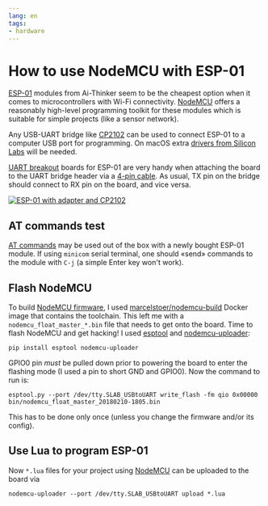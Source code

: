 ```yaml
---
lang: en
tags:
- hardware
---
```


# How to use NodeMCU with ESP-01

[ESP-01][] modules from Ai-Thinker seem to be the cheapest option when
it comes to microcontrollers with Wi-Fi connectivity. [NodeMCU][fw]
offers a reasonably high-level programming toolkit for these modules
which is suitable for simple projects (like a sensor network).

Any USB-UART bridge like [CP2102][] can be used to connect ESP-01 to a
computer USB port for programming. On macOS extra [drivers from
Silicon Labs][cp2102-macos-drivers] will be needed.

[UART breakout][uart-breakout] boards for ESP-01 are very handy when
attaching the board to the UART bridge header via a [4-pin
cable][4pin]. As usual, TX pin on the bridge should connect to RX pin
on the board, and vice versa.

<a
href="https://www.flickr.com/photos/nothingpersonal/43982506661/in/datetaken/"
title="ESP-01 with adapter and CP2102"><img
src="https://farm2.staticflickr.com/1820/43982506661_08bac51910.jpg"
alt="ESP-01 with adapter and CP2102"></a>

## AT commands test

[AT commands][esp8266-at] may be used out of the box with a newly
bought ESP-01 module. If using `minicom` serial terminal, one should
«send» commands to the module with `C-j` (a simple Enter key won't
work).

## Flash NodeMCU

To build [NodeMCU firmware][fw], I used [marcelstoer/nodemcu-build][]
Docker image that contains the toolchain. This left me with a
`nodemcu_float_master_*.bin` file that needs to get onto the board.
Time to flash NodeMCU and get hacking! I used [esptool][] and
[nodemcu-uploader][]:

    pip install esptool nodemcu-uploader

GPIO0 pin *must* be pulled down prior to powering the board to enter
the flashing mode (I used a pin to short GND and GPIO0). Now the
command to run is:

    esptool.py --port /dev/tty.SLAB_USBtoUART write_flash -fm qio 0x00000 bin/nodemcu_float_master_20180210-1805.bin

This has to be done only once (unless you change the firmware and/or
its config).

## Use Lua to program ESP-01

Now `*.lua` files for your project using [NodeMCU][] can be uploaded
to the board via

    nodemcu-uploader --port /dev/tty.SLAB_USBtoUART upload *.lua

[4pin]: https://www.aliexpress.com/item/1PCS-4Pin-70cm-Cable-Set-Female-Female-Jumper-Wire-for-Arduino-3D-Printer-Reprap/32814968580.html
[cp2102-macos-drivers]: https://www.silabs.com/products/development-tools/software/usb-to-uart-bridge-vcp-drivers
[cp2102]: https://www.aliexpress.com/item/1pcs-CP2102-module-USB-to-TTL-serial-UART-STC-download-cable-PL2303-Super-Brush-line-upgrade/32694152202.html
[esp-01]: https://www.aliexpress.com/item/ESP-01-ESP8266-serial-WIFI-industry-milestone-agent-Supply/32354228582.html
[esp8266-at]: https://room-15.github.io/blog/2015/03/26/esp8266-at-command-reference/
[esptool]: https://github.com/espressif/esptool
[fw]: https://github.com/nodemcu/nodemcu-firmware
[marcelstoer/nodemcu-build]: https://hub.docker.com/r/marcelstoer/nodemcu-build/
[nodemcu-uploader]: https://github.com/kmpm/nodemcu-uploader
[nodemcu]: https://nodemcu.readthedocs.io/en/master/
[uart-breakout]: https://www.aliexpress.com/item/ESP8266-ESP-01-Serial-WiFi-Wireless-Adapter-Module-3-3V-5V-Esp01-Breakout-PCB-Adapters-Compatible/32740695540.html
